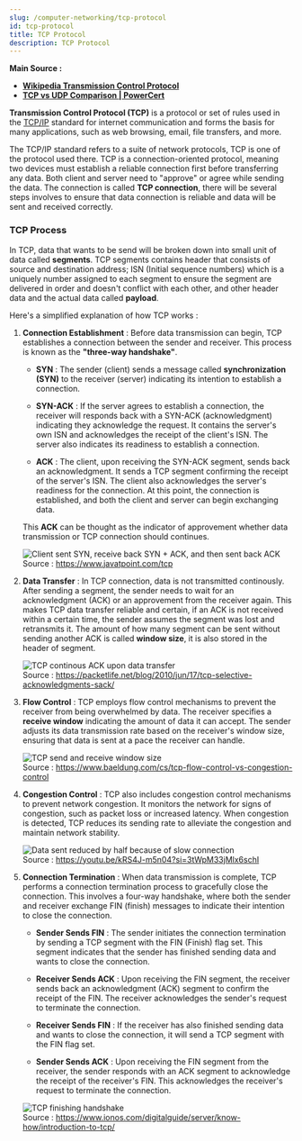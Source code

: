 ```yaml
---
slug: /computer-networking/tcp-protocol
id: tcp-protocol
title: TCP Protocol
description: TCP Protocol
---
```


**Main Source :**

- **[Wikipedia Transmission Control Protocol](https://en.wikipedia.org/wiki/Transmission_Control_Protocol)**
- **[TCP vs UDP Comparison | PowerCert](https://youtu.be/uwoD5YsGACg?si=Hy4bdZ6vr2khFBd2)**

**Transmission Control Protocol (TCP)** is a protocol or set of rules used in the [TCP/IP](/computer-networking/tcp-ip-model) standard for internet communication and forms the basis for many applications, such as web browsing, email, file transfers, and more.

The TCP/IP standard refers to a suite of network protocols, TCP is one of the protocol used there. TCP is a connection-oriented protocol, meaning two devices must establish a reliable connection first before transferring any data. Both client and server need to "approve" or agree while sending the data. The connection is called **TCP connection**, there will be several steps involves to ensure that data connection is reliable and data will be sent and received correctly.

### TCP Process

In TCP, data that wants to be send will be broken down into small unit of data called **segments**. TCP segments contains header that consists of source and destination address; ISN (Initial sequence numbers) which is a uniquely number assigned to each segment to ensure the segment are delivered in order and doesn't conflict with each other, and other header data and the actual data called **payload**.

Here's a simplified explanation of how TCP works :

1. **Connection Establishment** : Before data transmission can begin, TCP establishes a connection between the sender and receiver. This process is known as the **"three-way handshake"**.

   - **SYN** : The sender (client) sends a message called **synchronization (SYN)** to the receiver (server) indicating its intention to establish a connection.

   - **SYN-ACK** : If the server agrees to establish a connection, the receiver will responds back with a SYN-ACK (acknowledgment) indicating they acknowledge the request. It contains the server's own ISN and acknowledges the receipt of the client's ISN. The server also indicates its readiness to establish a connection.

   - **ACK** : The client, upon receiving the SYN-ACK segment, sends back an acknowledgment. It sends a TCP segment confirming the receipt of the server's ISN. The client also acknowledges the server's readiness for the connection. At this point, the connection is established, and both the client and server can begin exchanging data.

   This **ACK** can be thought as the indicator of approvement whether data transmission or TCP connection should continues.

   ![Client sent SYN, receive back SYN + ACK, and then sent back ACK](./tcp-connection-establishment.png)  
    Source : https://www.javatpoint.com/tcp

2. **Data Transfer** : In TCP connection, data is not transmitted continously. After sending a segment, the sender needs to wait for an acknowledgment (ACK) or an approvement from the receiver again. This makes TCP data transfer reliable and certain, if an ACK is not received within a certain time, the sender assumes the segment was lost and retransmits it. The amount of how many segment can be sent without sending another ACK is called **window size**, it is also stored in the header of segment.

   ![TCP continous ACK upon data transfer](./tcp-ack.png)  
   Source : https://packetlife.net/blog/2010/jun/17/tcp-selective-acknowledgments-sack/

3. **Flow Control** : TCP employs flow control mechanisms to prevent the receiver from being overwhelmed by data. The receiver specifies a **receive window** indicating the amount of data it can accept. The sender adjusts its data transmission rate based on the receiver's window size, ensuring that data is sent at a pace the receiver can handle.

   ![TCP send and receive window size](./tcp-flow-control.png)  
   Source : https://www.baeldung.com/cs/tcp-flow-control-vs-congestion-control

4. **Congestion Control** : TCP also includes congestion control mechanisms to prevent network congestion. It monitors the network for signs of congestion, such as packet loss or increased latency. When congestion is detected, TCP reduces its sending rate to alleviate the congestion and maintain network stability.

   ![Data sent reduced by half because of slow connection](./tcp-congestion-control.png)  
   Source : https://youtu.be/kRS4J-m5n04?si=3tWpM33jMlx6schI

5. **Connection Termination** : When data transmission is complete, TCP performs a connection termination process to gracefully close the connection. This involves a four-way handshake, where both the sender and receiver exchange FIN (finish) messages to indicate their intention to close the connection.

   - **Sender Sends FIN** : The sender initiates the connection termination by sending a TCP segment with the FIN (Finish) flag set. This segment indicates that the sender has finished sending data and wants to close the connection.

   - **Receiver Sends ACK** : Upon receiving the FIN segment, the receiver sends back an acknowledgment (ACK) segment to confirm the receipt of the FIN. The receiver acknowledges the sender's request to terminate the connection.

   - **Receiver Sends FIN** : If the receiver has also finished sending data and wants to close the connection, it will send a TCP segment with the FIN flag set.

   - **Sender Sends ACK** : Upon receiving the FIN segment from the receiver, the sender responds with an ACK segment to acknowledge the receipt of the receiver's FIN. This acknowledges the receiver's request to terminate the connection.

    ![TCP finishing handshake](./tcp-finished.png)  
    Source : https://www.ionos.com/digitalguide/server/know-how/introduction-to-tcp/
